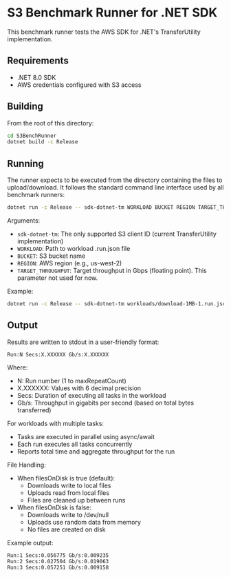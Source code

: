 # S3 Benchmark Runner for .NET SDK

This benchmark runner tests the AWS SDK for .NET's TransferUtility implementation.

## Requirements

- .NET 8.0 SDK
- AWS credentials configured with S3 access

## Building

From the root of this directory:

```bash
cd S3BenchRunner
dotnet build -c Release
```

## Running

The runner expects to be executed from the directory containing the files to upload/download. It follows the standard command line interface used by all benchmark runners:

```bash
dotnet run -c Release -- sdk-dotnet-tm WORKLOAD BUCKET REGION TARGET_THROUGHPUT
```

Arguments:
- `sdk-dotnet-tm`: The only supported S3 client ID (current TransferUtility implementation)
- `WORKLOAD`: Path to workload .run.json file
- `BUCKET`: S3 bucket name
- `REGION`: AWS region (e.g., us-west-2)
- `TARGET_THROUGHPUT`: Target throughput in Gbps (floating point). This parameter not used for now.

Example:
```bash
dotnet run -c Release -- sdk-dotnet-tm workloads/download-1MB-1.run.json my-test-bucket us-west-2 100.0
```

## Output

Results are written to stdout in a user-friendly format:
```
Run:N Secs:X.XXXXXX Gb/s:X.XXXXXX
```

Where:
- N: Run number (1 to maxRepeatCount)
- X.XXXXXX: Values with 6 decimal precision
- Secs: Duration of executing all tasks in the workload
- Gb/s: Throughput in gigabits per second (based on total bytes transferred)

For workloads with multiple tasks:
- Tasks are executed in parallel using async/await
- Each run executes all tasks concurrently
- Reports total time and aggregate throughput for the run

File Handling:
- When filesOnDisk is true (default):
  * Downloads write to local files
  * Uploads read from local files
  * Files are cleaned up between runs
- When filesOnDisk is false:
  * Downloads write to /dev/null
  * Uploads use random data from memory
  * No files are created on disk

Example output:
```
Run:1 Secs:0.056775 Gb/s:0.009235
Run:2 Secs:0.027504 Gb/s:0.019063
Run:3 Secs:0.057251 Gb/s:0.009158
```
